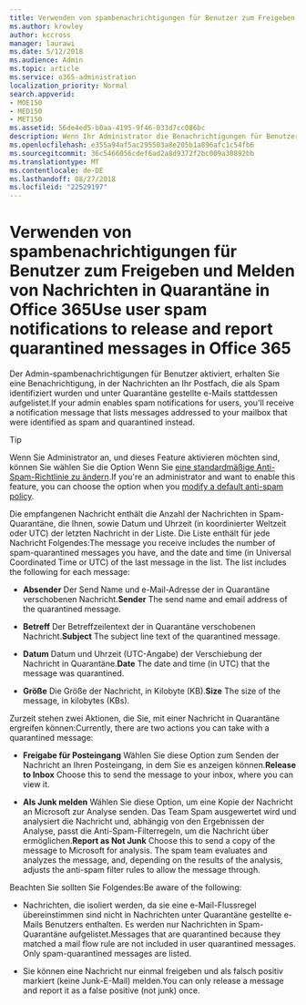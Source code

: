 ```yaml
---
title: Verwenden von spambenachrichtigungen für Benutzer zum Freigeben und Melden von Nachrichten in Quarantäne in Office 365
ms.author: krowley
author: kccross
manager: laurawi
ms.date: 5/12/2018
ms.audience: Admin
ms.topic: article
ms.service: o365-administration
localization_priority: Normal
search.appverid:
- MOE150
- MED150
- MET150
ms.assetid: 56de4ed5-b0aa-4195-9f46-033d7cc086bc
description: Wenn Ihr Administrator die Benachrichtigungen für Benutzer aktiviert, erhalten Sie eine Benachrichtigung, die an Ihr Postfach gesendete Nachrichten sind aufgeführt, die als Spam, Massen oder Phishing-Nachrichten erkannt wurden. Sie können Version oder den Bericht Nachrichten nach benachrichtigt wird.
ms.openlocfilehash: e355a94af5ac295503a8e205b1a896afc1c54fb6
ms.sourcegitcommit: 36c5466056cdef6ad2a8d9372f2bc009a30892bb
ms.translationtype: MT
ms.contentlocale: de-DE
ms.lasthandoff: 08/27/2018
ms.locfileid: "22529197"
---
```

# <a name="use-user-spam-notifications-to-release-and-report-quarantined-messages-in-office-365"></a><span data-ttu-id="feba4-104">Verwenden von spambenachrichtigungen für Benutzer zum Freigeben und Melden von Nachrichten in Quarantäne in Office 365</span><span class="sxs-lookup"><span data-stu-id="feba4-104">Use user spam notifications to release and report quarantined messages in Office 365</span></span>

<span data-ttu-id="feba4-105">Der Admin-spambenachrichtigungen für Benutzer aktiviert, erhalten Sie eine Benachrichtigung, in der Nachrichten an Ihr Postfach, die als Spam identifiziert wurden und unter Quarantäne gestellte e-Mails stattdessen aufgelistet.</span><span class="sxs-lookup"><span data-stu-id="feba4-105">If your admin enables spam notifications for users, you'll receive a notification message that lists messages addressed to your mailbox that were identified as spam and quarantined instead.</span></span>
  
> [!TIP]
> <span data-ttu-id="feba4-106">Wenn Sie Administrator an, und dieses Feature aktivieren möchten sind, können Sie wählen Sie die Option Wenn Sie [eine standardmäßige Anti-Spam-Richtlinie zu ändern](https://go.microsoft.com/fwlink/?LinkId=800313).</span><span class="sxs-lookup"><span data-stu-id="feba4-106">If you're an administrator and want to enable this feature, you can choose the option when you [modify a default anti-spam policy](https://go.microsoft.com/fwlink/?LinkId=800313).</span></span> 
  
<span data-ttu-id="feba4-p102">Die empfangenen Nachricht enthält die Anzahl der Nachrichten in Spam-Quarantäne, die Ihnen, sowie Datum und Uhrzeit (in koordinierter Weltzeit oder UTC) der letzten Nachricht in der Liste. Die Liste enthält für jede Nachricht Folgendes:</span><span class="sxs-lookup"><span data-stu-id="feba4-p102">The message you receive includes the number of spam-quarantined messages you have, and the date and time (in Universal Coordinated Time or UTC) of the last message in the list. The list includes the following for each message:</span></span>
  
- <span data-ttu-id="feba4-109">**Absender** Der Send Name und e-Mail-Adresse der in Quarantäne verschobenen Nachricht.</span><span class="sxs-lookup"><span data-stu-id="feba4-109">**Sender** The send name and email address of the quarantined message.</span></span> 
    
- <span data-ttu-id="feba4-110">**Betreff** Der Betreffzeilentext der in Quarantäne verschobenen Nachricht.</span><span class="sxs-lookup"><span data-stu-id="feba4-110">**Subject** The subject line text of the quarantined message.</span></span> 
    
- <span data-ttu-id="feba4-111">**Datum** Datum und Uhrzeit (UTC-Angabe) der Verschiebung der Nachricht in Quarantäne.</span><span class="sxs-lookup"><span data-stu-id="feba4-111">**Date** The date and time (in UTC) that the message was quarantined.</span></span> 
    
- <span data-ttu-id="feba4-112">**Größe** Die Größe der Nachricht, in Kilobyte (KB).</span><span class="sxs-lookup"><span data-stu-id="feba4-112">**Size** The size of the message, in kilobytes (KBs).</span></span> 
    
<span data-ttu-id="feba4-113">Zurzeit stehen zwei Aktionen, die Sie, mit einer Nachricht in Quarantäne ergreifen können:</span><span class="sxs-lookup"><span data-stu-id="feba4-113">Currently, there are two actions you can take with a quarantined message:</span></span>
  
- <span data-ttu-id="feba4-114">**Freigabe für Posteingang** Wählen Sie diese Option zum Senden der Nachricht an Ihren Posteingang, in dem Sie es anzeigen können.</span><span class="sxs-lookup"><span data-stu-id="feba4-114">**Release to Inbox** Choose this to send the message to your inbox, where you can view it.</span></span> 
    
- <span data-ttu-id="feba4-p103">**Als Junk melden** Wählen Sie diese Option, um eine Kopie der Nachricht an Microsoft zur Analyse senden. Das Team Spam ausgewertet wird und analysiert die Nachricht und, abhängig von den Ergebnissen der Analyse, passt die Anti-Spam-Filterregeln, um die Nachricht über ermöglichen.</span><span class="sxs-lookup"><span data-stu-id="feba4-p103">**Report as Not Junk** Choose this to send a copy of the message to Microsoft for analysis. The spam team evaluates and analyzes the message, and, depending on the results of the analysis, adjusts the anti-spam filter rules to allow the message through.</span></span> 
    
<span data-ttu-id="feba4-117">Beachten Sie sollten Sie Folgendes:</span><span class="sxs-lookup"><span data-stu-id="feba4-117">Be aware of the following:</span></span>
  
- <span data-ttu-id="feba4-p104">Nachrichten, die isoliert werden, da sie eine e-Mail-Flussregel übereinstimmen sind nicht in Nachrichten unter Quarantäne gestellte e-Mails Benutzers enthalten. Es werden nur Nachrichten in Spam-Quarantäne aufgelistet.</span><span class="sxs-lookup"><span data-stu-id="feba4-p104">Messages that are quarantined because they matched a mail flow rule are not included in user quarantined messages. Only spam-quarantined messages are listed.</span></span>
    
- <span data-ttu-id="feba4-120">Sie können eine Nachricht nur einmal freigeben und als falsch positiv markiert (keine Junk-E-Mail) melden.</span><span class="sxs-lookup"><span data-stu-id="feba4-120">You can only release a message and report it as a false positive (not junk) once.</span></span>
    

